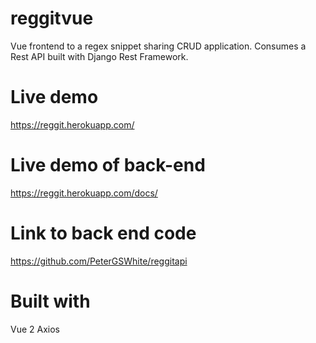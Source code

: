 # reggitvue
Vue frontend to a regex snippet sharing CRUD application. Consumes a Rest API built with Django Rest Framework.

# Live demo
https://reggit.herokuapp.com/

# Live demo of back-end
https://reggit.herokuapp.com/docs/

# Link to back end code
https://github.com/PeterGSWhite/reggitapi

# Built with  
Vue 2
Axios

